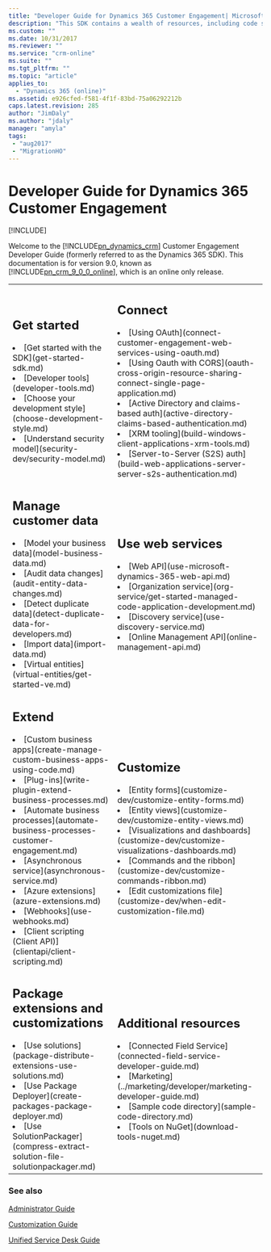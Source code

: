 ```yaml
---
title: "Developer Guide for Dynamics 365 Customer Engagement| MicrosoftDocs"
description: "This SDK contains a wealth of resources, including code samples, which are designed to help you build powerful vertical applications using the Customer Engagement platform. It is a guide for developers writing solutions, server-side code, client applications and extensions, custom business logic, plug-ins, integration modules, custom workflow modules and more. The SDK contains an architectural overview of Customer Engagement, the entity model, security model, web services, and sample code."
ms.custom: ""
ms.date: 10/31/2017
ms.reviewer: ""
ms.service: "crm-online"
ms.suite: ""
ms.tgt_pltfrm: ""
ms.topic: "article"
applies_to: 
  - "Dynamics 365 (online)"
ms.assetid: e926cfed-f581-4f1f-83bd-75a06292212b
caps.latest.revision: 285
author: "JimDaly"
ms.author: "jdaly"
manager: "amyla"
tags: 
 - "aug2017" 
 - "MigrationHO"
---
```

# Developer Guide for Dynamics 365 Customer Engagement

[!INCLUDE[](../includes/cc_applies_to_update_9_0_0.md)]

Welcome to the [!INCLUDE[pn_dynamics_crm](../includes/pn-dynamics-crm.md)] Customer Engagement Developer Guide (formerly referred to as the Dynamics 365 SDK). This documentation is for version 9.0, known as [!INCLUDE[pn_crm_9_0_0_online](../includes/pn-crm-9-0-0-online.md)], which is an online only release.

<table>
<tr>
<td>

<h2> Get started </h2>
<li>[Get started with the SDK](get-started-sdk.md)</li>
<li>[Developer tools](developer-tools.md)</li>
<li>[Choose your development style](choose-development-style.md)</li>
<li>[Understand security model](security-dev/security-model.md)</li>
</td>
<td>

<h2> Connect </h2>

<li>[Using OAuth](connect-customer-engagement-web-services-using-oauth.md)</li>
<li>[Using Oauth with CORS](oauth-cross-origin-resource-sharing-connect-single-page-application.md)</li>
<li>[Active Directory and claims-based auth](active-directory-claims-based-authentication.md)</li>
<li>[XRM tooling](build-windows-client-applications-xrm-tools.md)</li>
<li>[Server-to-Server (S2S) auth](build-web-applications-server-server-s2s-authentication.md)</li>
</td>
</tr>

<tr>
<td>
<h2> Manage customer data </h2>

<li>[Model your business data](model-business-data.md)</li>
<li>[Audit data changes](audit-entity-data-changes.md)</li>
<li>[Detect duplicate data](detect-duplicate-data-for-developers.md)</li>
<li>[Import data](import-data.md)</li>
<li>[Virtual entities](virtual-entities/get-started-ve.md)</li>
</td>
<td>
<h2> Use web services</h2>

<li>[Web API](use-microsoft-dynamics-365-web-api.md)</li>
<li>[Organization service](org-service/get-started-managed-code-application-development.md)</li>
<li>[Discovery service](use-discovery-service.md)</li>
<li>[Online Management API](online-management-api.md)</li>
</td>
</tr>

<tr>
<td>
<h2> Extend </h2>
<li>[Custom business apps](create-manage-custom-business-apps-using-code.md)</li>
<li>[Plug-ins](write-plugin-extend-business-processes.md)</li>
<li>[Automate business processes](automate-business-processes-customer-engagement.md)</li>
<li>[Asynchronous service](asynchronous-service.md)</li>
<li>[Azure extensions](azure-extensions.md)</li>
<li>[Webhooks](use-webhooks.md)</li>
<li>[Client scripting (Client API)](clientapi/client-scripting.md)</li>
</td>
<td>

<h2> Customize </h2>

<li>[Entity forms](customize-dev/customize-entity-forms.md)</li>
<li>[Entity views](customize-dev/customize-entity-views.md)</li>
<li>[Visualizations and dashboards](customize-dev/customize-visualizations-dashboards.md)</li>
<li>[Commands and the ribbon](customize-dev/customize-commands-ribbon.md)</li>
<li>[Edit customizations file](customize-dev/when-edit-customization-file.md)</li>
</td>
</tr>

<tr>
<td>
<h2> Package extensions and customizations </h2>
<li>[Use solutions](package-distribute-extensions-use-solutions.md)</li>
<li>[Use Package Deployer](create-packages-package-deployer.md)</li>
<li>[Use SolutionPackager](compress-extract-solution-file-solutionpackager.md)</li>
</td>

<td>
<h2> Additional resources </h2>

<li>[Connected Field Service](connected-field-service-developer-guide.md)</li>
<li>[Marketing](../marketing/developer/marketing-developer-guide.md)</li>
<li>[Sample code directory](sample-code-directory.md)</li>
<li>[Tools on NuGet](download-tools-nuget.md)</li>
</td>
</tr>


</table>


### See also

[Administrator Guide](../admin/admin-guide.md)

[Customization Guide](../customize/overview.md)

[Unified Service Desk Guide](../unified-service-desk/unified-service-desk.md)


